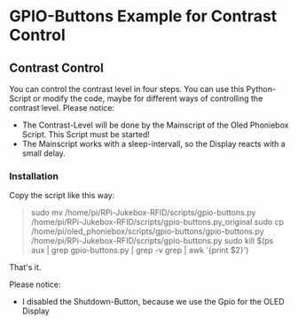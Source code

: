 # GPIO-Buttons Example for Contrast Control

## Contrast Control
You can control the contrast level in four steps. You can use this Python-Script or modify the code, maybe for different ways of controlling the contrast level. 
Please notice:
- The Contrast-Level will be done by the Mainscript of the Oled Phoniebox Script. This Script must be started!
- The Mainscript works with a sleep-intervall, so the Display reacts with a small delay.

### Installation
Copy the script like this way:
> sudo mv /home/pi/RPi-Jukebox-RFID/scripts/gpio-buttons.py /home/pi/RPi-Jukebox-RFID/scripts/gpio-buttons.py_original
> sudo cp /home/pi/oled_phoniebox/scripts/gpio-buttons/gpio-buttons.py /home/pi/RPi-Jukebox-RFID/scripts/gpio-buttons.py
> sudo kill $(ps aux | grep gpio-buttons.py | grep -v grep | awk '{print $2}')

That's it.

Please notice:
- I disabled the Shutdown-Button, because we use the Gpio for the OLED Display